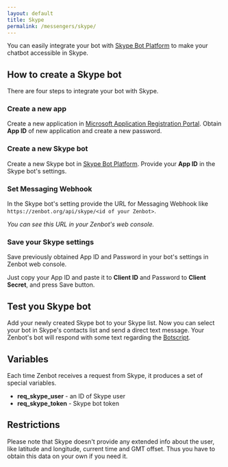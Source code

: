 ```yaml
---
layout: default
title: Skype
permalink: /messengers/skype/
---
```


You can easily integrate your bot with [Skype Bot Platform](https://www.skype.com/en/developer/) to make your chatbot accessible in Skype.

## How to create a Skype bot
There are four steps to integrate your bot with Skype.

### Create a new app
Create a new application in [Microsoft Application Registration Portal](https://apps.dev.microsoft.com).
Obtain **App ID** of new application and create a new password.

### Create a new Skype bot
Create a new Skype bot in [Skype Bot Platform](https://developer.microsoft.com/en-us/skype/bots/manage).
Provide your **App ID** in the Skype bot\'s settings.

### Set Messaging Webhook
In the Skype bot\'s setting provide the URL for Messaging Webhook like `https://zenbot.org/api/skype/<id of your Zenbot>`.

_You can see this URL in your Zenbot\'s web console._

### Save your Skype settings
Save previously obtained App ID and Password in your bot\'s settings in Zenbot web console.

Just copy your App ID and paste it to **Client ID** and Password to **Client Secret**, and press Save button.

## Test you Skype bot
Add your newly created Skype bot to your Skype list. Now you can select your bot in Skype\'s contacts list and send a direct text message.
Your Zenbot\'s bot will respond with some text regarding the [Botscript](/botscript/).

## Variables
Each time Zenbot receives a request from Skype, it produces a set of special variables.

- **req_skype_user** - an ID of Skype user
- **req_skype_token** - Skype bot token

## Restrictions
Please note that Skype doesn\'t provide any extended info about the user, like latitude and longitude, current time and GMT offset.
Thus you have to obtain this data on your own if you need it.